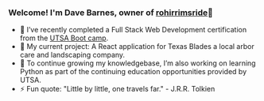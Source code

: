 ### Welcome! I'm Dave Barnes, owner of [rohirrimsride](https://github.com/rohirrimsride/rohirrimsride-portfolio)👋

- 🔭 I’ve recently completed a Full Stack Web Development certification from the [UTSA Boot camp](https://bootcamp.utsa.edu/coding/).
- 🔭 My current project: A React application for Texas Blades a local arbor care and landscaping company.  
- 🌱 To continue growing my knowledgebase, I’m also working on learning Python as part of the continuing education opportunities provided by UTSA. 
- ⚡ Fun quote: "Little by little, one travels far." - J.R.R. Tolkien 
